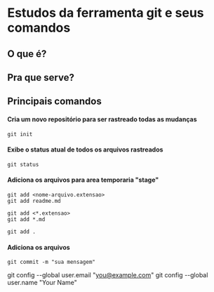 # Estudos da ferramenta git e seus comandos 

## O que é?

## Pra que serve?

## Principais comandos

#### Cria um novo repositório para ser rastreado todas as mudanças 
```shell
git init
```

#### Exibe o status atual de todos os arquivos rastreados 
```shell
git status
```

####  Adiciona os arquivos para area temporaria "stage"
```shell
git add <nome-arquivo.extensao>
git add readme.md

git add <*.extensao>
git add *.md

git add . 
```

####  Adiciona os arquivos 
```shell
git commit -m "sua mensagem"
```
git config --global user.email "you@example.com"
  git config --global user.name "Your Name"